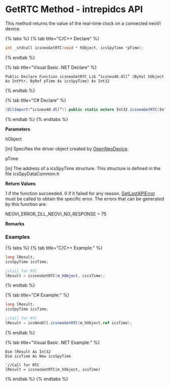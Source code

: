 # GetRTC Method - intrepidcs API

This method returns the value of the real-time clock on a connected neoVI device.

{% tabs %}
{% tab title="C/C++ Declare" %}
```cpp
int _stdcall icsneoGetRTC(void * hObject, icsSpyTime *pTime);
```
{% endtab %}

{% tab title="Visual Basic .NET Declare" %}
```vbnet
Public Declare Function icsneoGetRTC Lib “icsneo40.dll” (ByVal hObject As IntPtr, ByRef pTime As icsSpyTime) As Int32
```
{% endtab %}

{% tab title="C# Declare" %}
```csharp
[DllImport(“icsneo40.dll”)] public static extern Int32 icsneoGetRTC(IntPtr hObject, ref icsSpyTime pTime);
```
{% endtab %}
{% endtabs %}

**Parameters**

hObject

\[in] Specifies the driver object created by [OpenNeoDevice](../../basic-functions-overview-intrepidcs-api/openneodevice-method-intrepidcs-api.md).

pTime

\[in] The address of a icsSpyTime structure. This structure is defined in the file icsSpyDataCommon.h

**Return Values**

1 if the function succeeded. 0 if it failed for any reason. [GetLastAPIError](../../error-functions-overview-intrepidcs-api/getlastapierror-method-intrepidcs-api.md) must be called to obtain the specific error. The errors that can be generated by this function are:

NEOVI\_ERROR\_DLL\_NEOVI\_NO\_RESPONSE = 75

**Remarks**

### Examples

{% tabs %}
{% tab title="C/C++ Example:" %}
```cpp
long lResult;
icsSpyTime icsTime;

//Call for RTC
lResult = icsneoGetRTC(m_hObject, &icsTime);
```
{% endtab %}

{% tab title="C# Example:" %}
```csharp
long lResult;
icsSpyTime icsTime;

//Call for RTC
lResult = icsNeoDll.icsneoGetRTC(m_hObject,ref icsTime);
```
{% endtab %}

{% tab title="Visual Basic .NET Example:" %}
```vbnet
Dim lResult As Int32
Dim icsTime As New icsSpyTime

'//Call for RTC
lResult = icsneoGetRTC(m_hObject, icsTime)
```
{% endtab %}
{% endtabs %}
